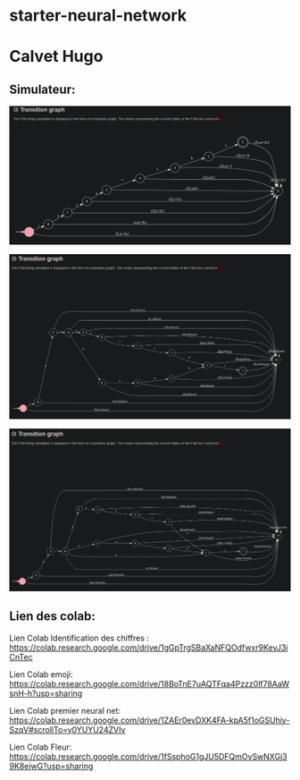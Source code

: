 # starter-neural-network

# Calvet Hugo

## Simulateur: 

![alt text](image.png)

![alt text](image-1.png)

![alt text](image-2.png)

## Lien des colab: 

Lien Colab Identification des chiffres : https://colab.research.google.com/drive/1gGpTrgSBaXaNFQOdfwxr9KeyJ3iCnTec

Lien Colab emoji: https://colab.research.google.com/drive/18BoTnE7uAQTFqa4Pzzz0lf78AaWsnH-h?usp=sharing

Lien Colab premier neural net: https://colab.research.google.com/drive/1ZAEr0evDXK4FA-kpA5f1oGSUhiy-SzqV#scrollTo=y0YUYU24ZVIv

Lien Colab Fleur: https://colab.research.google.com/drive/1fSsphoG1gJU5DFQmOvSwNXGj39K8ejwG?usp=sharing